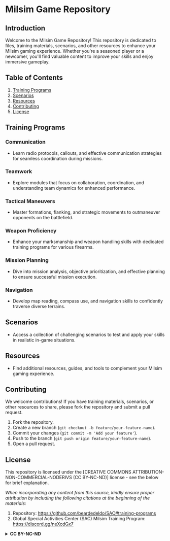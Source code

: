 
# Milsim Game Repository

## Introduction

Welcome to the Milsim Game Repository! This repository is dedicated to files, training materials, scenarios, and other resources to enhance your Milsim gaming experience. Whether you're a seasoned player or a newcomer, you'll find valuable content to improve your skills and enjoy immersive gameplay.

## Table of Contents

1. [Training Programs](#training-programs)
2. [Scenarios](#scenarios)
3. [Resources](#resources)
4. [Contributing](#contributing)
5. [License](#license)

## Training Programs

### Communication

- Learn radio protocols, callouts, and effective communication strategies for seamless coordination during missions.

### Teamwork

- Explore modules that focus on collaboration, coordination, and understanding team dynamics for enhanced performance.

### Tactical Maneuvers

- Master formations, flanking, and strategic movements to outmaneuver opponents on the battlefield.

### Weapon Proficiency

- Enhance your marksmanship and weapon handling skills with dedicated training programs for various firearms.

### Mission Planning

- Dive into mission analysis, objective prioritization, and effective planning to ensure successful mission execution.

### Navigation

- Develop map reading, compass use, and navigation skills to confidently traverse diverse terrains.

## Scenarios

- Access a collection of challenging scenarios to test and apply your skills in realistic in-game situations.

## Resources

- Find additional resources, guides, and tools to complement your Milsim gaming experience.

## Contributing

We welcome contributions! If you have training materials, scenarios, or other resources to share, please fork the repository and submit a pull request.

1. Fork the repository.
2. Create a new branch (`git checkout -b feature/your-feature-name`).
3. Commit your changes (`git commit -m 'Add your feature'`).
4. Push to the branch (`git push origin feature/your-feature-name`).
5. Open a pull request.

## License

This repository is licensed under the [CREATIVE COMMONS ATTRIBUTION-NON-COMMERCIAL-NODERIVS (CC BY-NC-ND)] license - see the below for brief explanation. 

*When incorporating any content from this source, kindly ensure proper attribution by including the following citations at the beginning of the materials:*
1. Repository: https://github.com/beardedeldo/SAC#training-programs
2. Global Special Activities Center (SAC) Milsim Training Program: https://discord.gg/neXcdGx7

<details>
  <summary><strong>CC BY-NC-ND</strong></summary>

Creative Commons Attribution-NonCommercial-NoDerivs (CC BY-NC-ND):
Users are free to:
Share — copy and redistribute the material in any medium or format for non-commercial purposes.
Under the following terms:
Attribution — You must give appropriate credit, provide a link to the license, and indicate if changes were made. You may do so in any reasonable manner, but not in any way that suggests the licensor endorses you or your use.
NonCommercial — You may not use the material for commercial purposes.
NoDerivatives — If you remix, transform, or build upon the material, you may not distribute the modified material.

------
</details>










